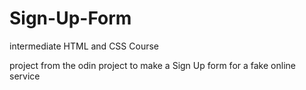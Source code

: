 # Sign-Up-Form
intermediate HTML and CSS Course

project from  the odin project to make a Sign Up form for a fake online service 
